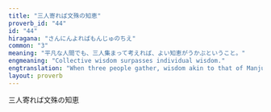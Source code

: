 ```yaml
---
title: "三人寄れば文殊の知恵"
proverb_id: "44"
id: "44"
hiragana: "さんにんよればもんじゅのちえ"
common: "3"
meaning: "平凡な人間でも、三人集まって考えれば、よい知恵がうかぶということ。"
engmeaning: "Collective wisdom surpasses individual wisdom."
engtranslation: "When three people gather, wisdom akin to that of Manjusri (Bodhisattva of Wisdom) emerges."
layout: proverb
---
```


三人寄れば文殊の知恵
